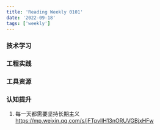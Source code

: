 ```yaml
---
title: 'Reading Weekly 0101'
date: '2022-09-18'
tags: ['weekly']
---
```


### 技术学习

### 工程实践

### 工具资源

### 认知提升

1. 每一天都需要坚持长期主义 https://mp.weixin.qq.com/s/jFTpvllH13nORUVGBjxHFw
